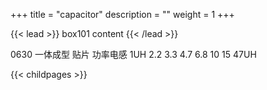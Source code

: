 +++
title = "capacitor"
description = ""
weight = 1
+++

{{< lead >}}
box101 content
{{< /lead >}}

0630 一体成型 贴片 功率电感 1UH 2.2 3.3 4.7 6.8 10 15 47UH

{{< childpages >}}